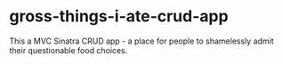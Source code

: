 # gross-things-i-ate-crud-app
This a MVC Sinatra CRUD app - a place for people to shamelessly admit their questionable food choices. 
